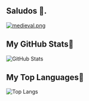 ## Saludos 👋.

[![medieval.png](https://i.postimg.cc/W3QmtDTn/medieval.png)](https://postimg.cc/JD5H2zyD)

   <!--![me](https://user-images.githubusercontent.com/98347096/219450099-122f3442-cca6-4dff-956f-514616e2ee8b.gif)-->
<!--  [![programadoras.jpg](https://i.postimg.cc/TPbJ3SQf/programadoras.jpg)](https://postimg.cc/WD2k95QH)-->


## My GitHub Stats🌱 

 ![GitHub Stats](https://github-readme-stats.vercel.app/api?username=pabletefatimarocio&layout=compact&theme=radical)
## My Top Languages🌱

![Top Langs](https://github-readme-stats.vercel.app/api/top-langs/?username=pabletefatimarocio&layout=compact&theme=radical)










<!--
**pabletefatimarocio/pabletefatimarocio** is a ✨ _special_ ✨ repository because its `README.md` (this file) appears on your GitHub profile.

Here are some ideas to get you started:

- 🔭 I’m currently working on ...
- 🌱 I’m currently learning ...
- 👯 I’m looking to collaborate on ...
- 🤔 I’m looking for help with ...
- 💬 Ask me about ...
- 📫 How to reach me: ...
- 😄 Pronouns: ...
- ⚡ Fun fact: ...
-->
